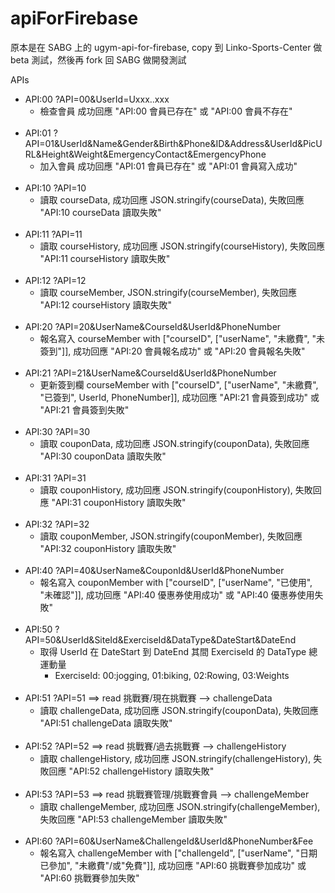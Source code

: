 # apiForFirebase
原本是在 SABG 上的 ugym-api-for-firebase, copy 到 Linko-Sports-Center 做 beta 測試，然後再 fork 回 SABG 做開發測試

APIs <br>
  * API:00 ?API=00&UserId=Uxxx..xxx 
    * 檢查會員 成功回應 "API:00 會員已存在" 或 "API:00 會員不存在" 
    <br>
  * API:01 ?API=01&UserId&Name&Gender&Birth&Phone&ID&Address&UserId&PicURL&Height&Weight&EmergencyContact&EmergencyPhone
    * 加入會員 成功回應 "API:01 會員已存在" 或 "API:01 會員寫入成功"
    <br>
  * API:10 ?API=10
    * 讀取 courseData, 成功回應 JSON.stringify(courseData), 失敗回應 "API:10 courseData 讀取失敗"
    <br>
  * API:11 ?API=11
    * 讀取 courseHistory, 成功回應 JSON.stringify(courseHistory), 失敗回應 "API:11 courseHistory 讀取失敗"
    <br>
  * API:12 ?API=12
    * 讀取 courseMember, JSON.stringify(courseMember), 失敗回應 "API:12 courseHistory 讀取失敗"
    <br>
  * API:20 ?API=20&UserName&CourseId&UserId&PhoneNumber
    * 報名寫入 courseMember with  ["courseID", ["userName", "未繳費", "未簽到"]], 成功回應 "API:20 會員報名成功" 或 "API:20 會員報名失敗"
    <br>
  * API:21 ?API=21&UserName&CourseId&UserId&PhoneNumber
    * 更新簽到欄 courseMember with  ["courseID", ["userName", "未繳費", "已簽到", UserId, PhoneNumber]], 成功回應 "API:21 會員簽到成功" 或 "API:21 會員簽到失敗"
    <br>
  * API:30 ?API=30
    * 讀取 couponData, 成功回應 JSON.stringify(couponData), 失敗回應 "API:30 couponData 讀取失敗"
    <br>
  * API:31 ?API=31
    * 讀取 couponHistory, 成功回應 JSON.stringify(couponHistory), 失敗回應 "API:31 couponHistory 讀取失敗"
    <br>
  * API:32 ?API=32
    * 讀取 couponMember, JSON.stringify(couponMember), 失敗回應 "API:32 couponHistory 讀取失敗"
    <br>
  * API:40 ?API=40&UserName&CouponId&UserId&PhoneNumber
    * 報名寫入 couponMember with  ["courseID", ["userName", "已使用", "未確認"]], 成功回應 "API:40 優惠券使用成功" 或 "API:40 優惠券使用失敗"
    <br>
  * API:50 ?API=50&UserId&SiteId&ExerciseId&DataType&DateStart&DateEnd
    * 取得 UserId 在 DateStart 到 DateEnd 其間 ExerciseId 的 DataType 總運動量
      * ExerciseId: 00:jogging, 01:biking, 02:Rowing, 03:Weights
    <br>
  * API:51 ?API=51 ==> read 挑戰賽/現在挑戰賽 --> challengeData
    * 讀取 challengeData, 成功回應 JSON.stringify(couponData), 失敗回應 "API:51 challengeData 讀取失敗"
    <br>
  * API:52 ?API=52 ==> read 挑戰賽/過去挑戰賽 --> challengeHistory
    * 讀取 challengeHistory, 成功回應 JSON.stringify(challengeHistory), 失敗回應 "API:52 challengeHistory 讀取失敗"
    <br>  
  * API:53 ?API=53 ==> read 挑戰賽管理/挑戰賽會員 --> challengeMember 
    * 讀取 challengeMember, 成功回應 JSON.stringify(challengeMember), 失敗回應 "API:53 challengeMember 讀取失敗"
    <br> 
  * API:60 ?API=60&UserName&ChallengeId&UserId&PhoneNumber&Fee
    * 報名寫入 challengeMember with  ["challengeId", ["userName", "日期 已參加", "未繳費"/或"免費"]], 成功回應 "API:60 挑戰賽參加成功" 或 "API:60 挑戰賽參加失敗"
    <br>    